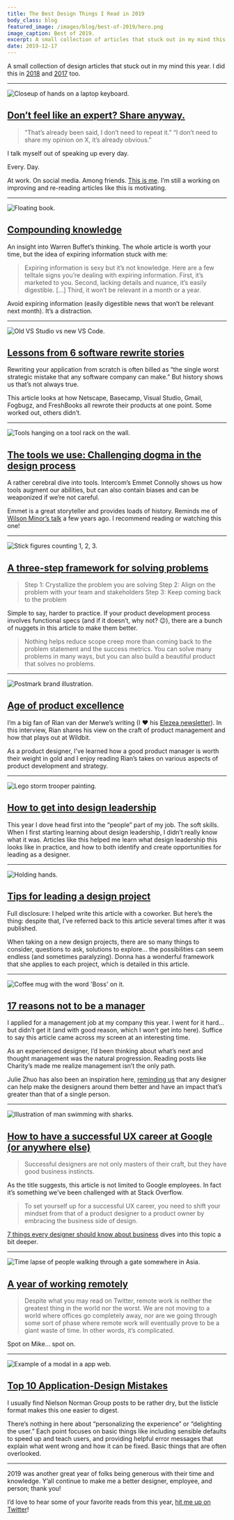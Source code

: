 ```yaml
---
title: The Best Design Things I Read in 2019
body_class: blog
featured_image: /images/blog/best-of-2019/hero.png
image_caption: Best of 2019.
excerpt: A small collection of articles that stuck out in my mind this year.
date: 2019-12-17
---
```


A small collection of design articles that stuck out in my mind this year. I did this in <a href="/blog/best-design-articles-2018">2018</a> and <a href="/blog/best-design-articles-2017">2017</a> too.

<hr role="presentation" aria-role="hidden">

![Closeup of hands on a laptop keyboard.](./images/best-of-2019/share.jpg)
<h2><a href="https://medium.com/@sara_ann_marie/dont-feel-like-an-expert-share-anyway-661f2f8cd038">Don’t feel like an expert? Share anyway.</a></h2>

>“That’s already been said, I don’t need to repeat it.”
>“I don’t need to share my opinion on X, it’s already obvious.”

I talk myself out of speaking up every day.

Every. Day.

At work. On social media. Among friends. [This is me](https://www.reddit.com/r/infp/comments/8po8rn/what_i_think_vs_what_i_say/). I’m still a working on improving and re-reading articles like this is motivating.

<hr role="presentation" aria-role="hidden">

![Floating book.](./images/best-of-2019/knowledge.jpg)
<h2><a href="https://fs.blog/2019/02/compounding-knowledge/">Compounding knowledge</a></h2>

An insight into Warren Buffet’s thinking. The whole article is worth your time, but the idea of expiring information stuck with me:

> Expiring information is sexy but it’s not knowledge. Here are a few telltale signs you’re dealing with expiring information. First, it’s marketed to you. Second, lacking details and nuance, it’s easily digestible. […] Third, it won’t be relevant in a month or a year.

Avoid expiring information (easily digestible news that won’t be relevant next month). It’s a distraction.

<hr role="presentation" aria-role="hidden">

![Old VS Studio vs new VS Code.](./images/best-of-2019/rewrites.jpg)
<h2><a href="https://medium.com/@herbcaudill/lessons-from-6-software-rewrite-stories-635e4c8f7c22">Lessons from 6 software rewrite stories</a></h2>

Rewriting your application from scratch is often billed as “the single worst strategic mistake that any software company can make.” But history shows us that’s not always true.

This article looks at how Netscape, Basecamp, Visual Studio, Gmail, Fogbugz, and FreshBooks all rewrote their products at one point. Some worked out, others didn’t.

<hr role="presentation" aria-role="hidden">

![Tools hanging on a tool rack on the wall.](./images/best-of-2019/tools.jpg)
<h2><a href="https://www.intercom.com/blog/videos/tools-design-process/">The tools we use: Challenging dogma in the design process</a></h2>

A rather cerebral dive into tools. Intercom’s Emmet Connolly shows us how tools augment our abilities, but can also contain biases and can be weaponized if we’re not careful.

Emmet is a great storyteller and provides loads of history. Reminds me of [Wilson Minor’s talk](https://vimeo.com/34017777) a few years ago. I recommend reading or watching this one!

<hr role="presentation" aria-role="hidden">

![Stick figures counting 1, 2, 3.](./images/best-of-2019/3step.png)
<h2><a href="https://uxdesign.cc/how-to-solve-problems-6bf14222e424?">A three-step framework for solving problems</a></h2>

>Step 1: Crystallize the problem you are solving
>Step 2: Align on the problem with your team and stakeholders
>Step 3: Keep coming back to the problem

Simple to say, harder to practice. If your product development process involves functional specs (and if it doesn’t, why not? 😉), there are a bunch of nuggets in this article to make them better.

>Nothing helps reduce scope creep more than coming back to the problem statement and the success metrics. You can solve many problems in many ways, but you can also build a beautiful product that solves no problems.

<hr role="presentation" aria-role="hidden">

![Postmark brand illustration.](./images/best-of-2019/postmark.png)
<h2><a href="https://www.productboard.com/blog/postmark-age-product-excellence/">Age of product excellence</a></h2>

I’m a big fan of Rian van der Merwe’s writing (I ❤️ his [Elezea newsletter](https://elezea.com/newsletter/)). In this interview, Rian shares his view on the craft of product management and how that plays out at Wildbit.

As a product designer, I’ve learned how a good product manager is worth their weight in gold and I enjoy reading Rian’s takes on various aspects of product development and strategy.

<hr role="presentation" aria-role="hidden">

![Lego storm trooper painting.](./images/best-of-2019/design-leadership.jpg)
<h2><a href="https://uxdesign.cc/how-to-get-into-design-leadership-386e39774d84">How to get into design leadership</a></h2>

This year I dove head first into the “people” part of my job. The soft skills. When I first starting learning about design leadership, I didn’t really know what it was. Articles like this helped me learn what design leadership this looks like in practice, and how to both identify and create opportunities for leading as a designer.

<hr role="presentation" aria-role="hidden">

![Holding hands.](./images/best-of-2019/leading-design.jpg)
<h2><a href="https://uxplanet.org/tips-for-leading-a-design-project-a638f5a71884">Tips for leading a design project</a></h2>

Full disclosure: I helped write this article with a coworker. But here’s the thing: despite that, I’ve referred back to this article several times after it was published.

When taking on a new design projects, there are so many things to consider, questions to ask, solutions to explore… the possibilities can seem endless (and sometimes paralyzing). Donna has a wonderful framework that she applies to each project, which is detailed in this article.

<hr role="presentation" aria-role="hidden">

![Coffee mug with the word 'Boss' on it.](./images/best-of-2019/manager.jpg)
<h2><a href="https://charity.wtf/2019/09/08/reasons-not-to-be-a-manager/">17 reasons not to be a manager</a></h2>

I applied for a management job at my company this year. I went for it hard… but didn’t get it (and with good reason, which I won’t get into here). Suffice to say this article came across my screen at an interesting time.

As an experienced designer, I’d been thinking about what’s next and thought management was the natural progression. Reading posts like Charity’s made me realize management isn’t the only path.

Julie Zhuo has also been an inspiration here, [reminding us](https://mailchi.mp/juliezhuo/the-looking-glass-growing-leadership-performance-improvement-plans-and-design-white-mages?e=9a4bbb7e2b) that any designer can help make the designers around them better and have an impact that’s greater than that of a single person.

<hr role="presentation" aria-role="hidden">

![Illustration of man swimming with sharks.](./images/best-of-2019/ux-career.png)
<h2><a href="https://medium.com/google-design/how-to-have-a-successful-ux-career-at-google-or-anywhere-else-ea63624f74de">How to have a successful UX career at Google (or anywhere else)</a></h2>

> Successful designers are not only masters of their craft, but they have good business instincts.

As the title suggests, this article is not limited to Google employees. In fact it’s something we’ve been challenged with at Stack Overflow.

> To set yourself up for a successful UX career, you need to shift your mindset from that of a product designer to a product owner by embracing the business side of design.

[7 things every designer should know about business](https://www.beyondusers.com/7-things-every-designer-should-know-about-business) dives into this topic a bit deeper.

<hr role="presentation" aria-role="hidden">

![Time lapse of people walking through a gate somewhere in Asia.](./images/best-of-2019/remote.jpg)
<h2><a href="https://mikeindustries.com/blog/archive/2019/08/a-year-of-working-remotely">A year of working remotely</a></h2>

> Despite what you may read on Twitter, remote work is neither the greatest thing in the world nor the worst. We are not moving to a world where offices go completely away, nor are we going through some sort of phase where remote work will eventually prove to be a giant waste of time. In other words, it’s complicated.

Spot on Mike… spot on.

<hr role="presentation" aria-role="hidden">

![Example of a modal in a app web.](./images/best-of-2019/app-mistakes.jpg)
<h2><a href="https://www.nngroup.com/articles/top-10-application-design-mistakes/">Top 10 Application-Design Mistakes</a></h2>

I usually find Nielson Norman Group posts to be rather dry, but the listicle format makes this one easier to digest.

There’s nothing in here about “personalizing the experience” or “delighting the user.” Each point focuses on basic things like including sensible defaults to speed up and teach users, and providing helpful error messages that explain what went wrong and how it can be fixed. Basic things that are often overlooked.

<hr role="presentation" aria-role="hidden">

2019 was another great year of folks being generous with their time and knowledge. Y’all continue to make me a better designer, employee, and person; thank you!

I’d love to hear some of your favorite reads from this year, <a href="https://twitter.com/TedGoas">hit me up on Twitter</a>!
